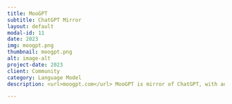 ```yaml
---
title: MooGPT
subtitle: ChatGPT Mirror
layout: default
modal-id: 11
date: 2023
img: moogpt.png
thumbnail: moogpt.png
alt: image-alt
project-date: 2023
client: Community
category: Language Model
description: <url>moogpt.com</url> MooGPT is mirror of ChatGPT, with additional features, including prompt templates, etc. ChatGPT is an artificial-intelligence chatbot developed by OpenAI and launched in November 2022. It is built on top of OpenAI's GPT-3.5 and GPT-4 families of large language models and has been fine-tuned using both supervised and reinforcement learning techniques.

---
```

